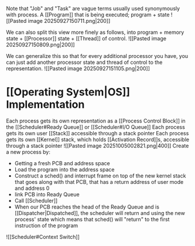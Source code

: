 Note that "Job" and "Task" are vague terms usually used synonymously with process.
A [[Program]] that is being executed; program + state
![[Pasted image 20250927150711.png|200]]

We can also split this view more finely as follows, into program + memory state + [[Processor]] state + [[Thread]] of control.
![[Pasted image 20250927150809.png|200]]

We can generalize this so that for every additional processor you have, you can just add another processor state and thread of control to the representation.
![[Pasted image 20250927151105.png|200]]

# [[Operating System|OS]] Implementation
Each process gets its own representation as a [[Process Control Block]] in the [[Scheduler#Ready Queue]] or [[Scheduler#I/O Queue]] 
Each process gets its own user [[Stack]] accessible through a stack pointer
Each process gets its own [[Kernel]] stack, which holds [[Activation Record]]s, accessible through a stack pointer
![[Pasted image 20251005002821.png|400]]
Create a new process by:
* Getting a fresh PCB and address space
* Load the program into the address space
* Construct a sched() and interrupt frame on top of the new kernel stack that goes along with that PCB, that has a return address of user mode and address 0
* link PCB into Ready Queue
* Call [[Scheduler]]
* When our PCB reaches the head of the Ready Queue and is [[Dispatcher|Dispatched]], the scheduler will return and using the new process' state which means that sched() will "return" to the first instruction of the program

![[Scheduler#Context Switch]]